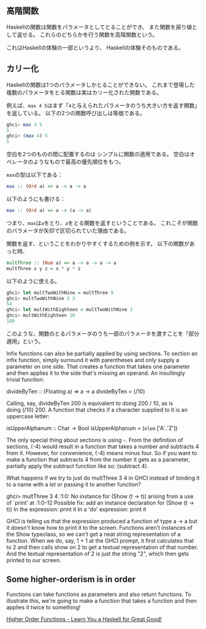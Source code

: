 ## 高階関数
Haskellの関数は関数をパラメータとしてとることができ、
また関数を戻り値として返せる。
これらのどちらかを行う関数を高階関数という。

これはHaskellの体験の一部というより、
Haskellの体験そのものである。

## カリー化
Haskellの関数は1つのパラメータしかとることができない。
これまで登場した複数のパラメータをとる関数は実はカリー化された関数である。

例えば、`max 4 5`はまず「`4`と与えられたパラメータのうち大きい方を返す関数」を返している。
以下の2つの関数呼び出しは等価である。
```haskell
ghci> max 4 5
5
ghci> (max 4) 5
5
```

空白を2つのものの間に配置するのは
シンプルに関数の適用である。
空白はオペレータのようなもので最高の優先順位をもつ。

`max`の型は以下である：
```haskell
max :: (Ord a) => a -> a -> a
```
以下のようにも書ける：
```haskell
max :: (Ord a) => a -> (a -> a)
```
つまり、`max`は`a`をとり、`a`をとる関数を返すということである。
これこそが関数のパラメータが矢印で区切られていた理由である。

関数を返す、ということをわかりやすくするための例を示す。
以下の関数があった時、
```haskell
multThree :: (Num a) => a -> a -> a -> a
multThree x y z = x * y * z
```
以下のように使える。
```haskell
ghci> let multTwoWithNine = multThree 9
ghci> multTwoWithNine 2 3
54
ghci> let multWithEighteen = multTwoWithNine 2
ghci> multWithEighteen 10
180
```
このような、関数のとるパラメータのうち一部のパラメータを渡すことを「部分適用」という。


Infix functions can also be partially applied by using sections. To section an infix function, simply surround it with parentheses and only supply a parameter on one side. That creates a function that takes one parameter and then applies it to the side that's missing an operand. An insultingly trivial function:

divideByTen :: (Floating a) => a -> a
divideByTen = (/10)

Calling, say, divideByTen 200 is equivalent to doing 200 / 10, as is doing (/10) 200. A function that checks if a character supplied to it is an uppercase letter:

isUpperAlphanum :: Char -> Bool
isUpperAlphanum = (`elem` ['A'..'Z'])

The only special thing about sections is using -. From the definition of sections, (-4) would result in a function that takes a number and subtracts 4 from it. However, for convenience, (-4) means minus four. So if you want to make a function that subtracts 4 from the number it gets as a parameter, partially apply the subtract function like so: (subtract 4).

What happens if we try to just do multThree 3 4 in GHCI instead of binding it to a name with a _let_ or passing it to another function?

ghci> multThree 3 4
<interactive>:1:0:
    No instance for (Show (t -> t))
      arising from a use of `print' at <interactive>:1:0-12
    Possible fix: add an instance declaration for (Show (t -> t))
    In the expression: print it
    In a 'do' expression: print it

GHCI is telling us that the expression produced a function of type a -> a but it doesn't know how to print it to the screen. Functions aren't instances of the Show typeclass, so we can't get a neat string representation of a function. When we do, say, 1 + 1 at the GHCI prompt, it first calculates that to 2 and then calls show on 2 to get a textual representation of that number. And the textual representation of 2 is just the string "2", which then gets printed to our screen.

## Some higher-orderism is in order

Functions can take functions as parameters and also return functions. To illustrate this, we're going to make a function that takes a function and then applies it twice to something!

[Higher Order Functions - Learn You a Haskell for Great Good!](https://learnyouahaskell.com/higher-order-functions)
